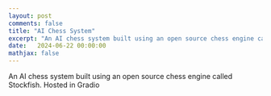 ```yaml
---
layout: post
comments: false
title: "AI Chess System"
excerpt: "An AI chess system built using an open source chess engine called Stockfish. Hosted in Gradio."
date:   2024-06-22 00:00:00
mathjax: false
---
```


An AI chess system built using an open source chess engine called Stockfish. Hosted in Gradio